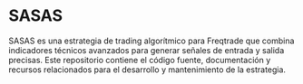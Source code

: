 # SASAS

SASAS es una estrategia de trading algorítmico para Freqtrade que combina indicadores técnicos avanzados para generar señales de entrada y salida precisas. Este repositorio contiene el código fuente, documentación y recursos relacionados para el desarrollo y mantenimiento de la estrategia.